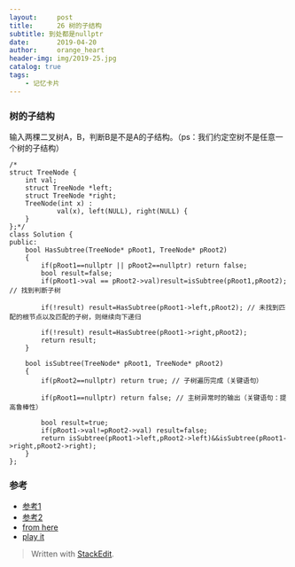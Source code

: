 ```yaml
---
layout:     post
title:      26 树的子结构
subtitle: 到处都是nullptr
date:       2019-04-20
author:     orange_heart
header-img: img/2019-25.jpg
catalog: true
tags:
    - 记忆卡片
---
```


### 树的子结构

输入两棵二叉树A，B，判断B是不是A的子结构。（ps：我们约定空树不是任意一个树的子结构）

```objc
/*
struct TreeNode {
	int val;
	struct TreeNode *left;
	struct TreeNode *right;
	TreeNode(int x) :
			val(x), left(NULL), right(NULL) {
	}
};*/
class Solution {
public:
    bool HasSubtree(TreeNode* pRoot1, TreeNode* pRoot2)
    {
        if(pRoot1==nullptr || pRoot2==nullptr) return false;
        bool result=false;
        if(pRoot1->val == pRoot2->val)result=isSubtree(pRoot1,pRoot2); // 找到判断子树  
        
        if(!result) result=HasSubtree(pRoot1->left,pRoot2); // 未找到匹配的根节点以及匹配的子树，则继续向下递归  
        
        if(!result) result=HasSubtree(pRoot1->right,pRoot2);
        return result;
    }
     
    bool isSubtree(TreeNode* pRoot1, TreeNode* pRoot2)
    {
        if(pRoot2==nullptr) return true; // 子树遍历完成（关键语句）  
        
        if(pRoot1==nullptr) return false; // 主树异常时的输出（关键语句：提高鲁棒性）  
        
        bool result=true;
        if(pRoot1->val!=pRoot2->val) result=false;
        return isSubtree(pRoot1->left,pRoot2->left)&&isSubtree(pRoot1->right,pRoot2->right);
    }
};
```
### 参考

- [参考1](https://github.com/zhedahht/CodingInterviewChinese2)
- [参考2](https://github.com/gatieme/CodingInterviews)
- [from here](https://www.nowcoder.com/profile/586107370/codeBookDetail?submissionId=40515602)
- [play it](https://www.nowcoder.com/practice/d8b6b4358f774294a89de2a6ac4d9337?tpId=13&tqId=11169&tPage=1&rp=1&ru=/ta/coding-interviews&qru=/ta/coding-interviews/question-ranking)



> Written with [StackEdit](https://stackedit.io/).

<head>
    <script src="https://cdn.mathjax.org/mathjax/latest/MathJax.js?config=TeX-AMS-MML_HTMLorMML" type="text/javascript"></script>
    <script type="text/x-mathjax-config">
        MathJax.Hub.Config({
            tex2jax: {
            skipTags: ['script', 'noscript', 'style', 'textarea', 'pre'],
            inlineMath: [['$','$']]
            }
        });
    </script>
</head>
<!--stackedit_data:
eyJoaXN0b3J5IjpbLTEwMTI4NTg1ODEsLTYzNjMwMzcyMl19
-->